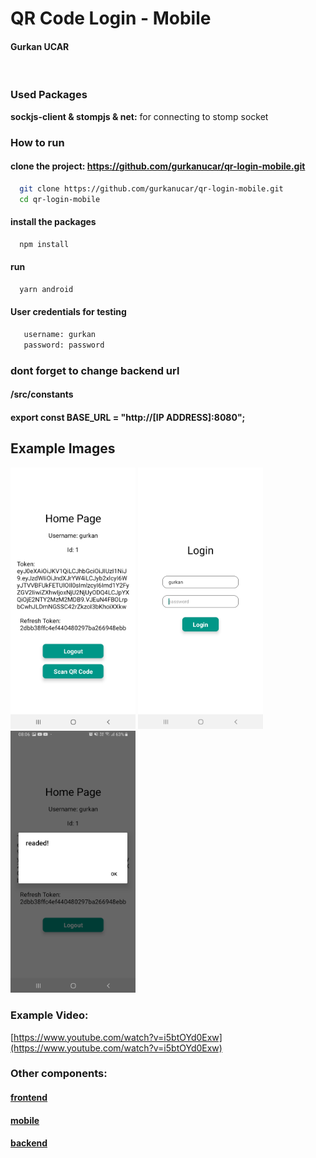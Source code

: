 # QR Code Login - Mobile

#### Gurkan UCAR

&nbsp;

### Used Packages

**sockjs-client & stompjs & net:** for connecting to stomp socket

### How to run

#### clone the project: https://github.com/gurkanucar/qr-login-mobile.git

```bash
  git clone https://github.com/gurkanucar/qr-login-mobile.git
  cd qr-login-mobile
```

#### install the packages

```bash
  npm install
```

#### run

```bash
  yarn android
```

#### User credentials for testing

```bash
   username: gurkan
   password: password
```

 ### dont forget to change backend url
 #### /src/constants
 #### export const BASE_URL = "http://[IP ADDRESS]:8080";
 

## Example Images

<img src="./images/ex1.jpeg" width="200">
<img src="./images/ex2.jpeg" width="200">
<img src="./images/ex3.jpeg" width="200">


### Example Video:

[https://www.youtube.com/watch?v=i5btOYd0Exw](https://www.youtube.com/watch?v=i5btOYd0Exw)

### Other components:

#### [frontend](https://github.com/gurkanucar/qr-login-fe)
#### [mobile](https://github.com/gurkanucar/qr-login-mobile)
#### [backend](https://github.com/gurkanucar/jwt-project)


